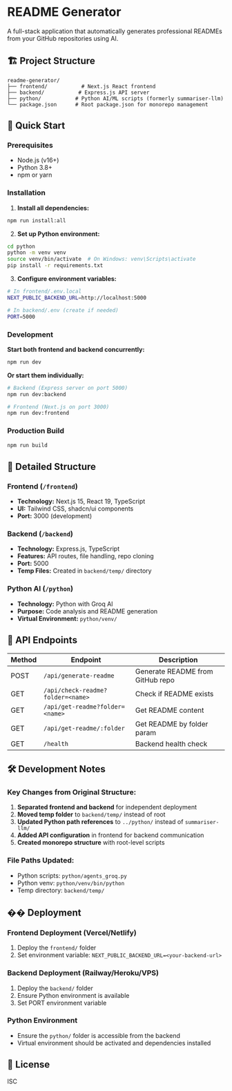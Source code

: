 # README Generator

A full-stack application that automatically generates professional READMEs from your GitHub repositories using AI.

## 🏗️ Project Structure

```
readme-generator/
├── frontend/           # Next.js React frontend
├── backend/           # Express.js API server
├── python/           # Python AI/ML scripts (formerly summariser-llm)
└── package.json      # Root package.json for monorepo management
```

## 🚀 Quick Start

### Prerequisites
- Node.js (v16+)
- Python 3.8+
- npm or yarn

### Installation

1. **Install all dependencies:**
```bash
npm run install:all
```

2. **Set up Python environment:**
```bash
cd python
python -m venv venv
source venv/bin/activate  # On Windows: venv\Scripts\activate
pip install -r requirements.txt
```

3. **Configure environment variables:**
```bash
# In frontend/.env.local
NEXT_PUBLIC_BACKEND_URL=http://localhost:5000

# In backend/.env (create if needed)
PORT=5000
```

### Development

**Start both frontend and backend concurrently:**
```bash
npm run dev
```

**Or start them individually:**
```bash
# Backend (Express server on port 5000)
npm run dev:backend

# Frontend (Next.js on port 3000)
npm run dev:frontend
```

### Production Build

```bash
npm run build
```

## 📁 Detailed Structure

### Frontend (`/frontend`)
- **Technology:** Next.js 15, React 19, TypeScript
- **UI:** Tailwind CSS, shadcn/ui components
- **Port:** 3000 (development)

### Backend (`/backend`)
- **Technology:** Express.js, TypeScript
- **Features:** API routes, file handling, repo cloning
- **Port:** 5000
- **Temp Files:** Created in `backend/temp/` directory

### Python AI (`/python`)
- **Technology:** Python with Groq AI
- **Purpose:** Code analysis and README generation
- **Virtual Environment:** `python/venv/`

## 🔗 API Endpoints

| Method | Endpoint | Description |
|--------|----------|-------------|
| POST | `/api/generate-readme` | Generate README from GitHub repo |
| GET | `/api/check-readme?folder=<name>` | Check if README exists |
| GET | `/api/get-readme?folder=<name>` | Get README content |
| GET | `/api/get-readme/:folder` | Get README by folder param |
| GET | `/health` | Backend health check |

## 🛠️ Development Notes

### Key Changes from Original Structure:
1. **Separated frontend and backend** for independent deployment
2. **Moved temp folder** to `backend/temp/` instead of root
3. **Updated Python path references** to `../python/` instead of `summariser-llm/`
4. **Added API configuration** in frontend for backend communication
5. **Created monorepo structure** with root-level scripts

### File Paths Updated:
- Python scripts: `python/agents_groq.py`
- Python venv: `python/venv/bin/python`
- Temp directory: `backend/temp/`

## �� Deployment

### Frontend Deployment (Vercel/Netlify)
1. Deploy the `frontend/` folder
2. Set environment variable: `NEXT_PUBLIC_BACKEND_URL=<your-backend-url>`

### Backend Deployment (Railway/Heroku/VPS)
1. Deploy the `backend/` folder
2. Ensure Python environment is available
3. Set PORT environment variable

### Python Environment
- Ensure the `python/` folder is accessible from the backend
- Virtual environment should be activated and dependencies installed

## 📝 License

ISC
